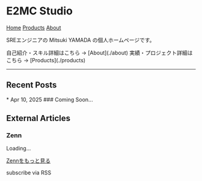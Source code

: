 # E2MC Studio

<link rel="stylesheet" href="/assets/css/style.css">

<div class="nav-menu">
  <a href="/">Home</a>
  <a href="/products">Products</a>
  <a href="/about">About</a>
</div>

SREエンジニアの Mitsuki YAMADA の個人ホームページです。

<div class="section">
  <div class="card">
    自己紹介・スキル詳細はこちら -> [About](./about)
    実績・プロジェクト詳細はこちら -> [Products](./products)
  </div>
</div>

---

<div class="section">
  <h2>Recent Posts</h2>
  <div class="card">
    * Apr 10, 2025  
    ### Coming Soon...
  </div>
</div>

<div class="section">
  <h2>External Articles</h2>
  <h3>Zenn</h3>
  <div class="zenn-articles card">
    <!-- Zenn記事は GitHub Actions で自動取得・更新 -->
    Loading...
  </div>

  <p><a href="https://zenn.dev/monn">Zennをもっと見る</a></p>
</div>

<div class="section">
  subscribe via RSS
</div>

<script src="/assets/js/load-articles.js"></script>